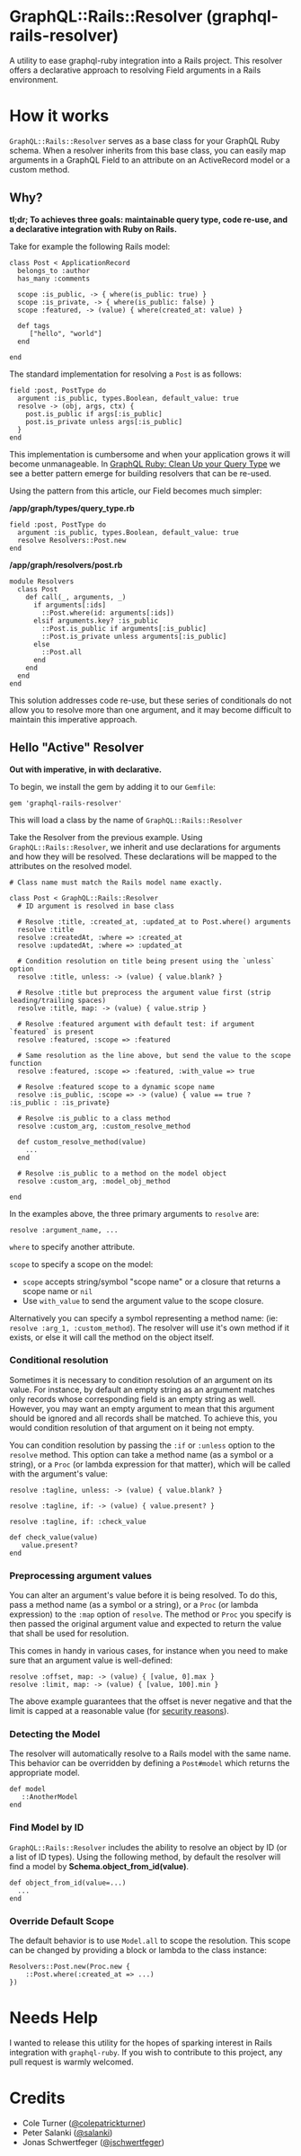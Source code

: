 # GraphQL::Rails::Resolver (graphql-rails-resolver)
A utility to ease graphql-ruby integration into a Rails project. This resolver offers a declarative approach to resolving Field arguments in a Rails environment.

# How it works
`GraphQL::Rails::Resolver` serves as a base class for your GraphQL Ruby schema. When a resolver inherits from this base class, you can easily map arguments in a GraphQL Field to an attribute on an ActiveRecord model or a custom method.

## Why?
**tl;dr; To achieves three goals: maintainable query type, code re-use, and a declarative integration with Ruby on Rails.**

Take for example the following Rails model:

```
class Post < ApplicationRecord
  belongs_to :author
  has_many :comments

  scope :is_public, -> { where(is_public: true) }
  scope :is_private, -> { where(is_public: false) }
  scope :featured, -> (value) { where(created_at: value) }

  def tags
     ["hello", "world"]
  end

end
```

The standard implementation for resolving a `Post` is as follows:

```
field :post, PostType do
  argument :is_public, types.Boolean, default_value: true
  resolve -> (obj, args, ctx) {
    post.is_public if args[:is_public]
    post.is_private unless args[:is_public]
  }
end
```

This implementation is cumbersome and when your application grows it will become unmanageable. In [GraphQL Ruby: Clean Up your Query Type](https://m.alphasights.com/graphql-ruby-clean-up-your-query-type-d7ab05a47084) we see a better pattern emerge for building resolvers that can be re-used.

Using the pattern from this article, our Field becomes much simpler:

**/app/graph/types/query_type.rb**
```
field :post, PostType do
  argument :is_public, types.Boolean, default_value: true
  resolve Resolvers::Post.new
end
```

**/app/graph/resolvers/post.rb**
```
module Resolvers
  class Post
    def call(_, arguments, _)
      if arguments[:ids]
        ::Post.where(id: arguments[:ids])
      elsif arguments.key? :is_public
        ::Post.is_public if arguments[:is_public]
        ::Post.is_private unless arguments[:is_public]
      else
        ::Post.all
      end
    end
  end
end
```
This solution addresses code re-use, but these series of conditionals do not allow you to resolve more than one argument, and it may become difficult to maintain this imperative approach.


## Hello "Active" Resolver
**Out with imperative, in with declarative.**

To begin, we install the gem by adding it to our `Gemfile`:

`
gem 'graphql-rails-resolver'
`

This will load a class by the name of `GraphQL::Rails::Resolver`

Take the Resolver from the previous example. Using `GraphQL::Rails::Resolver`, we inherit and use declarations for arguments and how they will be resolved. These declarations will be mapped to the attributes on the resolved model.

```
# Class name must match the Rails model name exactly.

class Post < GraphQL::Rails::Resolver
  # ID argument is resolved in base class

  # Resolve :title, :created_at, :updated_at to Post.where() arguments
  resolve :title
  resolve :createdAt, :where => :created_at
  resolve :updatedAt, :where => :updated_at
  
  # Condition resolution on title being present using the `unless` option
  resolve :title, unless: -> (value) { value.blank? }

  # Resolve :title but preprocess the argument value first (strip leading/trailing spaces)
  resolve :title, map: -> (value) { value.strip }

  # Resolve :featured argument with default test: if argument `featured` is present
  resolve :featured, :scope => :featured

  # Same resolution as the line above, but send the value to the scope function
  resolve :featured, :scope => :featured, :with_value => true

  # Resolve :featured scope to a dynamic scope name
  resolve :is_public, :scope => -> (value) { value == true ? :is_public : :is_private}

  # Resolve :is_public to a class method
  resolve :custom_arg, :custom_resolve_method

  def custom_resolve_method(value)
    ...
  end

  # Resolve :is_public to a method on the model object
  resolve :custom_arg, :model_obj_method

end
```

In the examples above, the three primary arguments to `resolve` are:

`resolve :argument_name, ...`

`where` to specify another attribute.

`scope` to specify a scope on the model:
- `scope` accepts string/symbol "scope name" or a closure that returns a scope name or `nil`
- Use `with_value` to send the argument value to the scope closure.

Alternatively you can specify a symbol representing a method name: (ie: `resolve :arg_1, :custom_method`). The resolver will use it's own method if it exists, or else it will call the method on the object itself.

### Conditional resolution
Sometimes it is necessary to condition resolution of an argument on its value. For instance, by default
an empty string as an argument matches only records whose corresponding field is an empty string as well.
However, you may want an empty argument to mean that this argument should be ignored and all records shall
be matched. To achieve this, you would condition resolution of that argument on it being not empty.
    
You can condition resolution by passing the `:if` or `:unless` option to the `resolve` method. This option
can take a method name (as a symbol or a string), or a `Proc` (or lambda expression for that matter), which
will be called with the argument's value:

```
resolve :tagline, unless: -> (value) { value.blank? }

resolve :tagline, if: -> (value) { value.present? }

resolve :tagline, if: :check_value

def check_value(value)
   value.present?
end
```
    
### Preprocessing argument values
You can alter an argument's value before it is being resolved. To do this, pass a method
name (as a symbol or a string), or a `Proc` (or lambda expression) to the `:map` option
of `resolve`. The method or `Proc` you specify is then passed the original argument value
and expected to return the value that shall be used for resolution.
 
This comes in handy in various cases, for instance when you need to make sure that an
argument value is well-defined:

```
resolve :offset, map: -> (value) { [value, 0].max }
resolve :limit, map: -> (value) { [value, 100].min }
```

The above example guarantees that the offset is never negative and that the limit is
capped at a reasonable value (for [security reasons](https://rmosolgo.github.io/graphql-ruby/queries/security)).

### Detecting the Model
The resolver will automatically resolve to a Rails model with the same name. This behavior can be overridden by defining a `Post#model` which returns the appropriate model.
```
def model
   ::AnotherModel
end
```

### Find Model by ID
`GraphQL::Rails::Resolver` includes the ability to resolve an object by ID (or a list of ID types). Using the following method, by default the resolver will find a model by **Schema.object_from_id(value)**.
```
def object_from_id(value=...)
  ...
end
```


### Override Default Scope
The default behavior is to use `Model.all` to scope the resolution. This scope can be changed by providing a block or lambda to the class instance:
```
Resolvers::Post.new(Proc.new {
	::Post.where(:created_at => ...)
})
```


# Needs Help
I wanted to release this utility for the hopes of sparking interest in Rails integration with `graphql-ruby`. If you wish to contribute to this project, any pull request is warmly welcomed.

# Credits
- Cole Turner ([@colepatrickturner](https://github.com/colepatrickturner))
- Peter Salanki ([@salanki](https://github.com/salanki))
- Jonas Schwertfeger ([@jschwertfeger](https://github.com/jschwertfeger))
